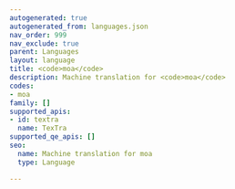 ```yaml
---
autogenerated: true
autogenerated_from: languages.json
nav_order: 999
nav_exclude: true
parent: Languages
layout: language
title: <code>moa</code>
description: Machine translation for <code>moa</code>
codes:
- moa
family: []
supported_apis:
- id: textra
  name: TexTra
supported_qe_apis: []
seo:
  name: Machine translation for moa
  type: Language

---
```


